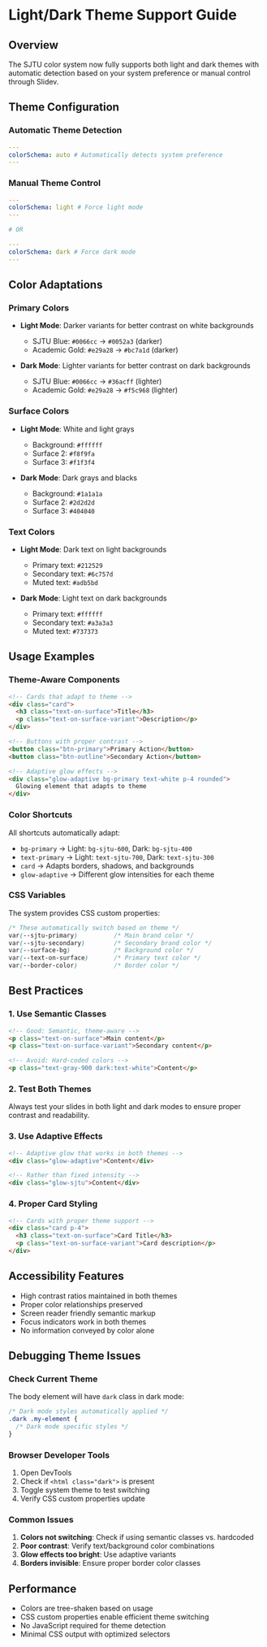 # Light/Dark Theme Support Guide

## Overview

The SJTU color system now fully supports both light and dark themes with automatic detection based on your system preference or manual control through Slidev.

## Theme Configuration

### Automatic Theme Detection

```yaml
---
colorSchema: auto # Automatically detects system preference
---
```

### Manual Theme Control

```yaml
---
colorSchema: light # Force light mode
---

# OR

---
colorSchema: dark # Force dark mode
---
```

## Color Adaptations

### Primary Colors
- **Light Mode**: Darker variants for better contrast on white backgrounds
  - SJTU Blue: `#0066cc` → `#0052a3` (darker)
  - Academic Gold: `#e29a28` → `#bc7a1d` (darker)

- **Dark Mode**: Lighter variants for better contrast on dark backgrounds
  - SJTU Blue: `#0066cc` → `#36acff` (lighter)
  - Academic Gold: `#e29a28` → `#f5c968` (lighter)

### Surface Colors
- **Light Mode**: White and light grays
  - Background: `#ffffff`
  - Surface 2: `#f8f9fa`
  - Surface 3: `#f1f3f4`

- **Dark Mode**: Dark grays and blacks
  - Background: `#1a1a1a`
  - Surface 2: `#2d2d2d`
  - Surface 3: `#404040`

### Text Colors
- **Light Mode**: Dark text on light backgrounds
  - Primary text: `#212529`
  - Secondary text: `#6c757d`
  - Muted text: `#adb5bd`

- **Dark Mode**: Light text on dark backgrounds
  - Primary text: `#ffffff`
  - Secondary text: `#a3a3a3`
  - Muted text: `#737373`

## Usage Examples

### Theme-Aware Components

```html
<!-- Cards that adapt to theme -->
<div class="card">
  <h3 class="text-on-surface">Title</h3>
  <p class="text-on-surface-variant">Description</p>
</div>

<!-- Buttons with proper contrast -->
<button class="btn-primary">Primary Action</button>
<button class="btn-outline">Secondary Action</button>

<!-- Adaptive glow effects -->
<div class="glow-adaptive bg-primary text-white p-4 rounded">
  Glowing element that adapts to theme
</div>
```

### Color Shortcuts

All shortcuts automatically adapt:

- `bg-primary` → Light: `bg-sjtu-600`, Dark: `bg-sjtu-400`
- `text-primary` → Light: `text-sjtu-700`, Dark: `text-sjtu-300`
- `card` → Adapts borders, shadows, and backgrounds
- `glow-adaptive` → Different glow intensities for each theme

### CSS Variables

The system provides CSS custom properties:

```css
/* These automatically switch based on theme */
var(--sjtu-primary)          /* Main brand color */
var(--sjtu-secondary)        /* Secondary brand color */
var(--surface-bg)            /* Background color */
var(--text-on-surface)       /* Primary text color */
var(--border-color)          /* Border color */
```

## Best Practices

### 1. Use Semantic Classes
```html
<!-- Good: Semantic, theme-aware -->
<p class="text-on-surface">Main content</p>
<p class="text-on-surface-variant">Secondary content</p>

<!-- Avoid: Hard-coded colors -->
<p class="text-gray-900 dark:text-white">Content</p>
```

### 2. Test Both Themes
Always test your slides in both light and dark modes to ensure proper contrast and readability.

### 3. Use Adaptive Effects
```html
<!-- Adaptive glow that works in both themes -->
<div class="glow-adaptive">Content</div>

<!-- Rather than fixed intensity -->
<div class="glow-sjtu">Content</div>
```

### 4. Proper Card Styling
```html
<!-- Cards with proper theme support -->
<div class="card p-4">
  <h3 class="text-on-surface">Card Title</h3>
  <p class="text-on-surface-variant">Card description</p>
</div>
```

## Accessibility Features

- High contrast ratios maintained in both themes
- Proper color relationships preserved
- Screen reader friendly semantic markup
- Focus indicators work in both themes
- No information conveyed by color alone

## Debugging Theme Issues

### Check Current Theme
The body element will have `dark` class in dark mode:

```css
/* Dark mode styles automatically applied */
.dark .my-element {
  /* Dark mode specific styles */
}
```

### Browser Developer Tools
1. Open DevTools
2. Check if `<html class="dark">` is present
3. Toggle system theme to test switching
4. Verify CSS custom properties update

### Common Issues

1. **Colors not switching**: Check if using semantic classes vs. hardcoded
2. **Poor contrast**: Verify text/background color combinations
3. **Glow effects too bright**: Use adaptive variants
4. **Borders invisible**: Ensure proper border color classes

## Performance

- Colors are tree-shaken based on usage
- CSS custom properties enable efficient theme switching
- No JavaScript required for theme detection
- Minimal CSS output with optimized selectors
